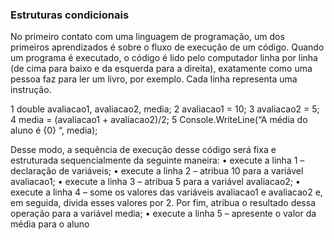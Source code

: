 ### Estruturas condicionais
No primeiro contato com uma linguagem de programação, um dos primeiros aprendizados é sobre o fluxo de execução de um código. Quando um programa é executado, o código é lido pelo computador linha por linha (de cima para baixo e da esquerda para a direita), exatamente como uma pessoa faz para ler um livro, por exemplo. Cada linha representa uma instrução.

1 double avaliacao1, avaliacao2, media; 
2 avaliacao1 = 10; 
3 avaliacao2 = 5; 
4 media = (avaliacao1 + avaliacao2)/2; 
5 Console.WriteLine(“A média do aluno é {0} “, media);

Desse modo, a sequência de execução desse código será fixa e estruturada sequencialmente da seguinte maneira: • execute a linha 1 – declaração de variáveis; • execute a linha 2 – atribua 10 para a variável avaliacao1; • execute a linha 3 – atribua 5 para a variável avaliacao2; • execute a linha 4 – some os valores das variáveis avaliacao1 e avaliacao2 e, em seguida, divida esses valores por 2. Por fim, atribua o resultado dessa operação para a variável media; • execute a linha 5 – apresente o valor da média para o aluno